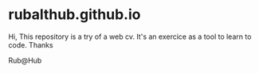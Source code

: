 # rubalthub.github.io
Hi,
This repository is a try of a web cv.
It's an exercice as a tool to learn to code.
Thanks

Rub@Hub
